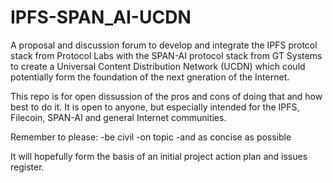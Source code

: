 # IPFS-SPAN_AI-UCDN
A proposal and discussion forum to develop and integrate the IPFS protcol stack from Protocol Labs with the SPAN-AI protocol stack from GT Systems to create a Universal Content Distribution Network (UCDN) which could potentially form the foundation of the next gneration of the Internet.

This repo is for open dissussion of the pros and cons of doing that and how best to do it. It is open to anyone, but especially intended for the IPFS, Filecoin, SPAN-AI and general Internet communities. 

Remember to please:
-be civil
-on topic
-and as concise as possible

It will hopefully form the basis of an initial project action plan and issues register.
